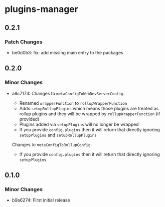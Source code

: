 # plugins-manager

## 0.2.1

### Patch Changes

- be0d0b3: fix: add missing main entry to the packages

## 0.2.0

### Minor Changes

- a8c7173: Changes to `metaConfigToWebDevServerConfig`:

  - Renamed `wrapperFunction` to `rollupWrapperFunction`
  - Adds `setupRollupPlugins` which means those plugins are treated as rollup plugins and they will be wrapped by `rollupWrapperFunction` (if provided)
  - Plugins added via `setupPlugins` will no longer be wrapped
  - If you provide `config.plugins` then it will return that directly ignoring `setupPlugins` and `setupRollupPlugins`

  Changes to `metaConfigToRollupConfig`:

  - If you provide `config.plugins` then it will return that directly ignoring `setupPlugins`

## 0.1.0

### Minor Changes

- b9a6274: First initial release
